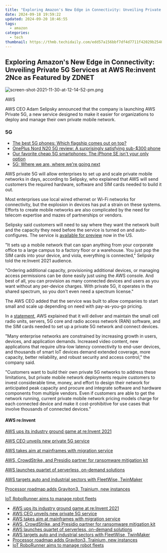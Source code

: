```yaml
---
title: "Exploring Amazon's New Edge in Connectivity: Unveiling Private 5G Services at AWS Re:invent 2Nce as Featured by ZDNET"
date: 2024-09-18 19:59:22
updated: 2024-09-20 10:46:55
tags:
  - amazon
categories:
  - tech
thumbnail: https://thmb.techidaily.com/edd57a156bbf7df4d7711f42029b2540d33e03363e3c55cf994eda041a9cd465.jpg
---
```


## Exploring Amazon's New Edge in Connectivity: Unveiling Private 5G Services at AWS Re:invent 2Nce as Featured by ZDNET

![screen-shot-2021-11-30-at-12-14-52-pm.png](https://www.zdnet.com/a/img/resize/cddf236c12a772224251ea6304cbc7bc4948d45b/2021/11/30/1cc8d5e1-8d31-46de-9f4b-f51780b2f1bf/screen-shot-2021-11-30-at-12-14-52-pm.png?auto=webp&width=1280)

AWS

AWS CEO Adam Selipsky announced that the company is launching AWS Private 5G, a new service designed to make it easier for organizations to deploy and manage their own private mobile network. 

### 5G

* [The best 5G phones: Which flagship comes out on top?](https://www.zdnet.com/article/best-5g-phone/)
* [OnePlus Nord N20 5G review: A surprisingly satisfying sub-$300 phone](https://www.zdnet.com/article/oneplus-nord-n20-5g-review/)
* [Our favorite cheap 5G smartphones: The iPhone SE isn't your only option](https://www.zdnet.com/article/best-cheap-5g-phone/)
* [5G: Where we are, where we're going next](https://www.zdnet.com/article/5g-where-we-are-where-were-going-next/)

AWS private 5G will allow enterprises to set up and scale private mobile networks in days, according to Selipsky, who explained that AWS will send customers the required hardware, software and SIM cards needed to build it out. 

Most enterprises use local wired ethernet or Wi-Fi networks for connectivity, but the explosion in devices has put a strain on these systems. Efforts to create mobile networks are also complicated by the need for telecom expertise and mazes of partnerships or vendors. 

Selipsky said customers will need to say where they want the network built and the capacity they need before the service is turned on and auto-configures. The service is [available for preview](https://pages.awscloud.com/Private5GPreview.html) now in the US.

"It sets up a mobile network that can span anything from your corporate office to a large campus to a factory floor or a warehouse. You just pop the SIM cards into your device, and viola, everything is connected," Selipsky told the re:Invent 2021 audience.

"Ordering additional capacity, provisioning additional devices, or managing access permissions can be done easily just using the AWS console. And best of all, you can provision as many connected devices and users as you want without any per-device charges. With private 5G, it operates in the shared spectrum, so you don't even need a spectrum license."

The AWS CEO added that the service was built to allow companies to start small and scale up depending on need with pay-as-you-go pricing. 

In a [statement](https://buy.geni.us/Proxy.ashx?TSID=368250&GR%5FURL=https%3A%2F%2Faws.amazon.com%2Fabout-aws%2Fwhats-new%2F2021%2F11%2Fpreview-aws-private-5g%2F%3Ftag%3Dzd-buy-button-20%26ascsubtag%3D%5F%5FCOM%5FCLICK%5FID%5F%5F%7C47cd7f9b-511e-4226-bb4a-7c6ab9f20ac7%7Cdtp&dtb=1), AWS explained that it will deliver and maintain the small cell radio units, servers, 5G core and radio access network (RAN) software, and the SIM cards needed to set up a private 5G network and connect devices. 

"Many enterprise networks are constrained by increasing growth in users, devices, and application demands. Increased video content, new applications that require ultra-low latency connectivity to end-user devices, and thousands of smart IoT devices demand extended coverage, more capacity, better reliability, and robust security and access control," the company said. 

"Customers want to build their own private 5G networks to address these limitations, but private mobile network deployments require customers to invest considerable time, money, and effort to design their network for anticipated peak capacity and procure and integrate software and hardware components from multiple vendors. Even if customers are able to get the network running, current private mobile network pricing models charge for each connected device and make it cost-prohibitive for use cases that involve thousands of connected devices." 

#### AWS re:Invent

[AWS ups its industry ground game at re:Invent 2021](https://www.zdnet.com/article/aws-ups-its-industry-ground-game-at-reinvent-2021/ "AWS ups its industry ground game at re:Invent 2021")

[AWS CEO unveils new private 5G service](https://www.zdnet.com/article/aws-ceo-announces-private-5g-at-reinvent-2021/ "AWS CEO unveils new private 5G service")

[AWS takes aim at mainframes with migration service](https://www.zdnet.com/article/aws-takes-aim-at-mainframes-with-migration-service/ "AWS takes aim at mainframes with migration service")

[AWS, CrowdStrike, and Presidio partner for ransomware mitigation kit](https://www.zdnet.com/article/amazon-web-services-crowdstrike-and-presidio-partner-for-ransomware-mitigation-kit/ "AWS, CrowdStrike, and Presidio partner for ransomware mitigation kit")

[AWS launches quartet of serverless, on-demand solutions](https://www.zdnet.com/article/aws-goes-all-in-on-serverless-on-demand-solutions-with-quartet-of-launches/ "AWS launches quartet of serverless, on-demand solutions")

[AWS targets auto and industrial sectors with FleetWise, TwinMaker](https://www.zdnet.com/article/aws-targets-auto-and-industrial-sectors-with-fleetwise-twinmaker/ "AWS targets auto and industrial sectors with FleetWise, TwinMaker")

[Processor roadmap adds Graviton3, Trainium, new instances](https://www.zdnet.com/article/aws-fleshes-out-processor-roadmap-with-graviton3-trainium-new-instances/ "Processor roadmap adds Graviton3, Trainium, new instances")

[IoT RoboRunner aims to manage robot fleets](https://www.zdnet.com/article/aws-launches-aws-iot-roborunner-aims-to-manage-robot-fleets/ "IoT RoboRunner aims to manage robot fleets")

* [AWS ups its industry ground game at re:Invent 2021](https://www.zdnet.com/article/aws-ups-its-industry-ground-game-at-reinvent-2021/ "AWS ups its industry ground game at re:Invent 2021")
* [AWS CEO unveils new private 5G service](https://www.zdnet.com/article/aws-ceo-announces-private-5g-at-reinvent-2021/ "AWS CEO unveils new private 5G service")
* [AWS takes aim at mainframes with migration service](https://www.zdnet.com/article/aws-takes-aim-at-mainframes-with-migration-service/ "AWS takes aim at mainframes with migration service")
* [AWS, CrowdStrike, and Presidio partner for ransomware mitigation kit](https://www.zdnet.com/article/amazon-web-services-crowdstrike-and-presidio-partner-for-ransomware-mitigation-kit/ "AWS, CrowdStrike, and Presidio partner for ransomware mitigation kit")
* [AWS launches quartet of serverless, on-demand solutions](https://www.zdnet.com/article/aws-goes-all-in-on-serverless-on-demand-solutions-with-quartet-of-launches/ "AWS launches quartet of serverless, on-demand solutions")
* [AWS targets auto and industrial sectors with FleetWise, TwinMaker](https://www.zdnet.com/article/aws-targets-auto-and-industrial-sectors-with-fleetwise-twinmaker/ "AWS targets auto and industrial sectors with FleetWise, TwinMaker")
* [Processor roadmap adds Graviton3, Trainium, new instances](https://www.zdnet.com/article/aws-fleshes-out-processor-roadmap-with-graviton3-trainium-new-instances/ "Processor roadmap adds Graviton3, Trainium, new instances")
* [IoT RoboRunner aims to manage robot fleets](https://www.zdnet.com/article/aws-launches-aws-iot-roborunner-aims-to-manage-robot-fleets/ "IoT RoboRunner aims to manage robot fleets")

<ins class="adsbygoogle"
     style="display:block"
     data-ad-format="autorelaxed"
     data-ad-client="ca-pub-7571918770474297"
     data-ad-slot="1223367746"></ins>



<ins class="adsbygoogle"
     style="display:block"
     data-ad-client="ca-pub-7571918770474297"
     data-ad-slot="8358498916"
     data-ad-format="auto"
     data-full-width-responsive="true"></ins>
